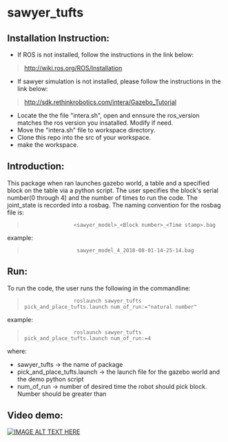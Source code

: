 # sawyer_tufts

## Installation Instruction:
- If ROS is not installed, follow the instructions in the link below:
> http://wiki.ros.org/ROS/Installation
- If sawyer simulation is not installed, please follow the instructions in the link below:
> http://sdk.rethinkrobotics.com/intera/Gazebo_Tutorial
- Locate the the file "intera.sh", open and ennsure the ros_version matches the ros version you insatalled. Modify if need.
- Move the "intera.sh" file to workspace directory.
- Clone this repo into the src of your workspace.
- make the workspace.

## Introduction:
This package when ran launches gazebo world, a table and a specified block on the table via a python script. The user specifies the block's serial number(0 through 4) and the number of times to run the code. The joint_state is recorded into a rosbag. The naming convention for the rosbag file is:
>                     <sawyer_model>_<Block number>_<Time stamp>.bag
example:
>                      sawyer_model_4_2018-08-01-14-25-14.bag

## Run:
To run the code, the user runs the following in the commandline:
>                     roslaunch sawyer_tufts pick_and_place_tufts.launch num_of_run:="natural number"
example:
>                     roslaunch sawyer_tufts pick_and_place_tufts.launch num_of_run:=4
 
where:
- sawyer_tufts                -> the name of package
- pick_and_place_tufts.launch -> the launch file for the gazebo world and the demo python script
- num_of_run                  -> number of desired time the robot should pick block. Number should be greater than

## Video demo:
[![IMAGE ALT TEXT HERE](https://img.youtube.com/vi/FynCZzQ-ldQ/0.jpg)](https://www.youtube.com/watch?v=FynCZzQ-ldQ)
